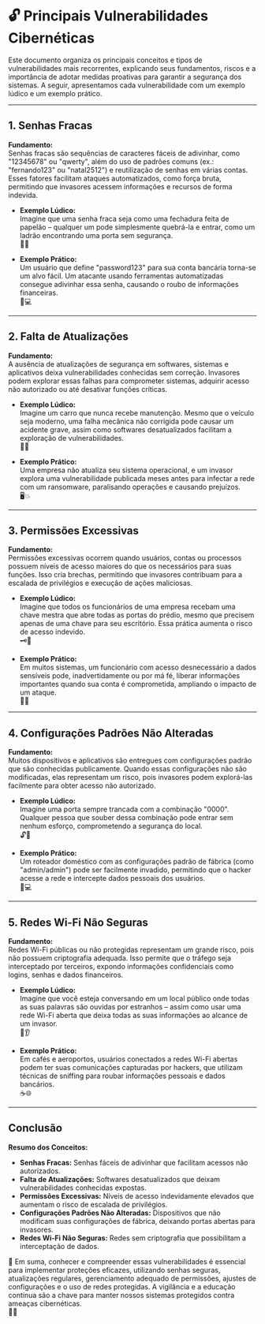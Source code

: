 # 🔓 Principais Vulnerabilidades Cibernéticas

Este documento organiza os principais conceitos e tipos de vulnerabilidades mais recorrentes, explicando seus fundamentos, riscos e a importância de adotar medidas proativas para garantir a segurança dos sistemas. A seguir, apresentamos cada vulnerabilidade com um exemplo lúdico e um exemplo prático.

---

## 1. Senhas Fracas

**Fundamento:**  
Senhas fracas são sequências de caracteres fáceis de adivinhar, como "12345678" ou "qwerty", além do uso de padrões comuns (ex.: "fernando123" ou "natal2512") e reutilização de senhas em várias contas. Esses fatores facilitam ataques automatizados, como força bruta, permitindo que invasores acessem informações e recursos de forma indevida.

- **Exemplo Lúdico:**  
  Imagine que uma senha fraca seja como uma fechadura feita de papelão – qualquer um pode simplesmente quebrá-la e entrar, como um ladrão encontrando uma porta sem segurança.  
  🔑📄

- **Exemplo Prático:**  
  Um usuário que define "password123" para sua conta bancária torna-se um alvo fácil. Um atacante usando ferramentas automatizadas consegue adivinhar essa senha, causando o roubo de informações financeiras.  
  🏦💻

---

## 2. Falta de Atualizações

**Fundamento:**  
A ausência de atualizações de segurança em softwares, sistemas e aplicativos deixa vulnerabilidades conhecidas sem correção. Invasores podem explorar essas falhas para comprometer sistemas, adquirir acesso não autorizado ou até desativar funções críticas.

- **Exemplo Lúdico:**  
  Imagine um carro que nunca recebe manutenção. Mesmo que o veículo seja moderno, uma falha mecânica não corrigida pode causar um acidente grave, assim como softwares desatualizados facilitam a exploração de vulnerabilidades.  
  🚗🔧

- **Exemplo Prático:**  
  Uma empresa não atualiza seu sistema operacional, e um invasor explora uma vulnerabilidade publicada meses antes para infectar a rede com um ransomware, paralisando operações e causando prejuízos.  
  🖥️💥

---

## 3. Permissões Excessivas

**Fundamento:**  
Permissões excessivas ocorrem quando usuários, contas ou processos possuem níveis de acesso maiores do que os necessários para suas funções. Isso cria brechas, permitindo que invasores contribuam para a escalada de privilégios e execução de ações maliciosas.

- **Exemplo Lúdico:**  
  Imagine que todos os funcionários de uma empresa recebam uma chave mestra que abre todas as portas do prédio, mesmo que precisem apenas de uma chave para seu escritório. Essa prática aumenta o risco de acesso indevido.  
  🗝️🏢

- **Exemplo Prático:**  
  Em muitos sistemas, um funcionário com acesso desnecessário a dados sensíveis pode, inadvertidamente ou por má fé, liberar informações importantes quando sua conta é comprometida, ampliando o impacto de um ataque.  
  👥🚨

---

## 4. Configurações Padrões Não Alteradas

**Fundamento:**  
Muitos dispositivos e aplicativos são entregues com configurações padrão que são conhecidas publicamente. Quando essas configurações não são modificadas, elas representam um risco, pois invasores podem explorá-las facilmente para obter acesso não autorizado.

- **Exemplo Lúdico:**  
  Imagine uma porta sempre trancada com a combinação "0000". Qualquer pessoa que souber dessa combinação pode entrar sem nenhum esforço, comprometendo a segurança do local.  
  🔓🚪

- **Exemplo Prático:**  
  Um roteador doméstico com as configurações padrão de fábrica (como "admin/admin") pode ser facilmente invadido, permitindo que o hacker acesse a rede e intercepte dados pessoais dos usuários.  
  📶💻

---

## 5. Redes Wi-Fi Não Seguras

**Fundamento:**  
Redes Wi-Fi públicas ou não protegidas representam um grande risco, pois não possuem criptografia adequada. Isso permite que o tráfego seja interceptado por terceiros, expondo informações confidenciais como logins, senhas e dados financeiros.

- **Exemplo Lúdico:**  
  Imagine que você esteja conversando em um local público onde todas as suas palavras são ouvidas por estranhos – assim como usar uma rede Wi-Fi aberta que deixa todas as suas informações ao alcance de um invasor.  
  📢👂

- **Exemplo Prático:**  
  Em cafés e aeroportos, usuários conectados a redes Wi-Fi abertas podem ter suas comunicações capturadas por hackers, que utilizam técnicas de sniffing para roubar informações pessoais e dados bancários.  
  ☕🌐

---

## Conclusão

**Resumo dos Conceitos:**  
- **Senhas Fracas:** Senhas fáceis de adivinhar que facilitam acessos não autorizados.  
- **Falta de Atualizações:** Softwares desatualizados que deixam vulnerabilidades conhecidas expostas.  
- **Permissões Excessivas:** Níveis de acesso indevidamente elevados que aumentam o risco de escalada de privilégios.  
- **Configurações Padrões Não Alteradas:** Dispositivos que não modificam suas configurações de fábrica, deixando portas abertas para invasores.  
- **Redes Wi-Fi Não Seguras:** Redes sem criptografia que possibilitam a interceptação de dados.

🌟 Em suma, conhecer e compreender essas vulnerabilidades é essencial para implementar proteções eficazes, utilizando senhas seguras, atualizações regulares, gerenciamento adequado de permissões, ajustes de configurações e o uso de redes protegidas. A vigilância e a educação contínua são a chave para manter nossos sistemas protegidos contra ameaças cibernéticas.  
🚀🔐